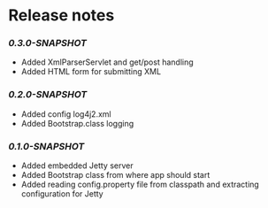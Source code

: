 #  Release notes

###  _0.3.0-SNAPSHOT_
- Added XmlParserServlet and get/post handling
- Added HTML form for submitting XML

###  _0.2.0-SNAPSHOT_
- Added config log4j2.xml
- Added Bootstrap.class logging

###  _0.1.0-SNAPSHOT_
- Added embedded Jetty server
- Added Bootstrap class from where app should start
- Added reading config.property file from classpath and extracting configuration for Jetty